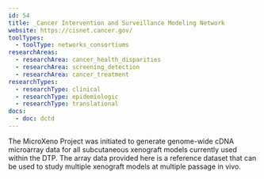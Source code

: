 ```yaml
---
id: 54
title: _Cancer Intervention and Surveillance Modeling Network
website: https://cisnet.cancer.gov/
toolTypes:
  - toolType: networks_consortiums
researchAreas:
  - researchArea: cancer_health_disparities
  - researchArea: screening_detection
  - researchArea: cancer_treatment
researchTypes:
  - researchType: clinical
  - researchType: epidemiologic
  - researchType: translational
docs:
  - doc: dctd
---
```

The MicroXeno Project was initiated to generate genome-wide cDNA microarray data for all subcutaneous xenograft models currently used within the DTP. The array data provided here is a reference dataset that can be used to study multiple xenograft models at multiple passage in vivo.

